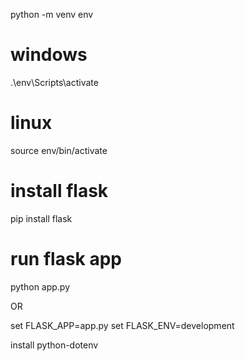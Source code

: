  python -m venv env
# windows

.\env\Scripts\activate

# linux 
source env/bin/activate 

# install flask
pip install flask

# run flask app
python app.py

OR

set FLASK_APP=app.py
set FLASK_ENV=development

install python-dotenv
